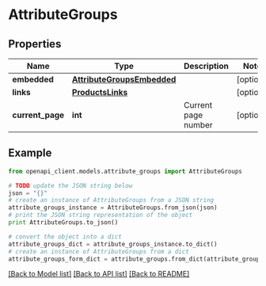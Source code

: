 # AttributeGroups


## Properties
Name | Type | Description | Notes
------------ | ------------- | ------------- | -------------
**embedded** | [**AttributeGroupsEmbedded**](AttributeGroupsEmbedded.md) |  | [optional] 
**links** | [**ProductsLinks**](ProductsLinks.md) |  | [optional] 
**current_page** | **int** | Current page number | [optional] 

## Example

```python
from openapi_client.models.attribute_groups import AttributeGroups

# TODO update the JSON string below
json = "{}"
# create an instance of AttributeGroups from a JSON string
attribute_groups_instance = AttributeGroups.from_json(json)
# print the JSON string representation of the object
print AttributeGroups.to_json()

# convert the object into a dict
attribute_groups_dict = attribute_groups_instance.to_dict()
# create an instance of AttributeGroups from a dict
attribute_groups_form_dict = attribute_groups.from_dict(attribute_groups_dict)
```
[[Back to Model list]](../README.md#documentation-for-models) [[Back to API list]](../README.md#documentation-for-api-endpoints) [[Back to README]](../README.md)



